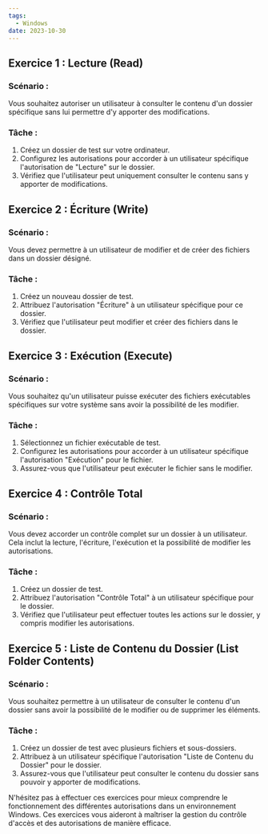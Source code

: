 ```yaml
---
tags:
  - Windows
date: 2023-10-30
---
```



## Exercice 1 : Lecture (Read)

### Scénario :
Vous souhaitez autoriser un utilisateur à consulter le contenu d'un dossier spécifique sans lui permettre d'y apporter des modifications.

### Tâche :
1. Créez un dossier de test sur votre ordinateur.
2. Configurez les autorisations pour accorder à un utilisateur spécifique l'autorisation de "Lecture" sur le dossier.
3. Vérifiez que l'utilisateur peut uniquement consulter le contenu sans y apporter de modifications.

## Exercice 2 : Écriture (Write)

### Scénario :
Vous devez permettre à un utilisateur de modifier et de créer des fichiers dans un dossier désigné.

### Tâche :
1. Créez un nouveau dossier de test.
2. Attribuez l'autorisation "Écriture" à un utilisateur spécifique pour ce dossier.
3. Vérifiez que l'utilisateur peut modifier et créer des fichiers dans le dossier.

## Exercice 3 : Exécution (Execute)

### Scénario :
Vous souhaitez qu'un utilisateur puisse exécuter des fichiers exécutables spécifiques sur votre système sans avoir la possibilité de les modifier.

### Tâche :
1. Sélectionnez un fichier exécutable de test.
2. Configurez les autorisations pour accorder à un utilisateur spécifique l'autorisation "Exécution" pour le fichier.
3. Assurez-vous que l'utilisateur peut exécuter le fichier sans le modifier.

## Exercice 4 : Contrôle Total

### Scénario :
Vous devez accorder un contrôle complet sur un dossier à un utilisateur. Cela inclut la lecture, l'écriture, l'exécution et la possibilité de modifier les autorisations.

### Tâche :
1. Créez un dossier de test.
2. Attribuez l'autorisation "Contrôle Total" à un utilisateur spécifique pour le dossier.
3. Vérifiez que l'utilisateur peut effectuer toutes les actions sur le dossier, y compris modifier les autorisations.

## Exercice 5 : Liste de Contenu du Dossier (List Folder Contents)

### Scénario :
Vous souhaitez permettre à un utilisateur de consulter le contenu d'un dossier sans avoir la possibilité de le modifier ou de supprimer les éléments.

### Tâche :
1. Créez un dossier de test avec plusieurs fichiers et sous-dossiers.
2. Attribuez à un utilisateur spécifique l'autorisation "Liste de Contenu du Dossier" pour le dossier.
3. Assurez-vous que l'utilisateur peut consulter le contenu du dossier sans pouvoir y apporter de modifications.

N'hésitez pas à effectuer ces exercices pour mieux comprendre le fonctionnement des différentes autorisations dans un environnement Windows. Ces exercices vous aideront à maîtriser la gestion du contrôle d'accès et des autorisations de manière efficace.
